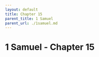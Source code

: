 ```yaml
---
layout: default
title: Chapter 15
parent_title: 1 Samuel
parent_url: ./1samuel.md
---
```


# 1 Samuel - Chapter 15
